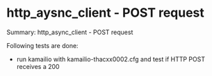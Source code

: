 # http_aysnc_client - POST request #

Summary: http_async_client - POST request

Following tests are done:

  * run kamailio with kamailio-thacxx0002.cfg and test if HTTP POST receives a 200

